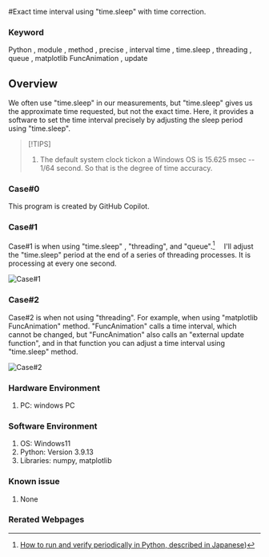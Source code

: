 #Exact time interval using "time.sleep" with time correction.

### Keyword
Python , module , method , precise , interval time , time.sleep , threading , queue , matplotlib FuncAnimation , update 

## Overview
We often use "time.sleep" in our measurements, but "time.sleep" gives us the approximate time requested, but not the exact time.
Here, it provides a software to set the time interval precisely by adjusting the sleep period using "time.sleep".

> [!TIPS]
> 1.  The default system clock tickon a Windows OS is 15.625 msec -- 1/64 second. So that is the degree of time accuracy.

### Case#0
This program is created by GitHub Copilot.

### Case#1
Case#1 is when using "time.sleep" , "threading", and "queue".[^1]  　I'll adjust the "time.sleep" period at the end of a series of threading processes. It is processing at every one second.

![Case#1](https://github.com/user-attachments/assets/029054ea-db4f-4fae-8b36-e3d649b481fd)

### Case#2
Case#2 is when not using "threading". For example, when using "matplotlib FuncAnimation" method. "FuncAnimation" calls a time interval, which cannot be changed, but "FuncAnimation" also calls an "external update function", and in that function you can adjust a time interval using "time.sleep" method.

![Case#2](https://github.com/user-attachments/assets/402a9c9c-fb4a-4b6d-ab3e-d55d58736e13)
   
### Hardware Environment
  1. PC: windows PC
     
### Software Environment
  1. OS: Windows11
  2. Python: Version 3.9.13
  3. Libraries: numpy, matplotlib
     
### Known issue
  1. None
     
### Rerated Webpages
[^1]: [How to run and verify periodically in Python,  described in Japanese](https://qiita.com/montblanc18/items/05715730d99d450fd0d3))
